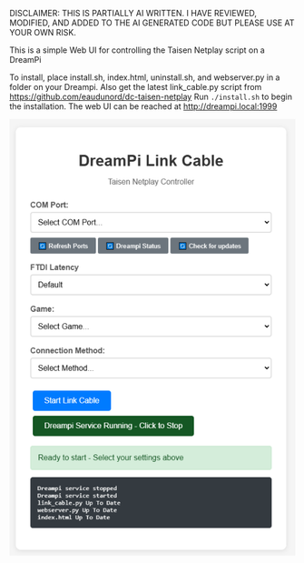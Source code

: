 DISCLAIMER: THIS IS PARTIALLY AI WRITTEN. I HAVE REVIEWED, MODIFIED, AND ADDED TO THE AI GENERATED CODE BUT PLEASE USE AT YOUR OWN RISK.

This is a simple Web UI for controlling the Taisen Netplay script on a DreamPi

To install, place install.sh, index.html, uninstall.sh, and webserver.py in a folder on your Dreampi. Also get the latest link_cable.py script from https://github.com/eaudunord/dc-taisen-netplay
Run `./install.sh` to begin the installation. The web UI can be reached at http://dreampi.local:1999

![Screenshot](https://github.com/eaudunord/taisen-web-ui/blob/main/Capture.PNG?raw=true)